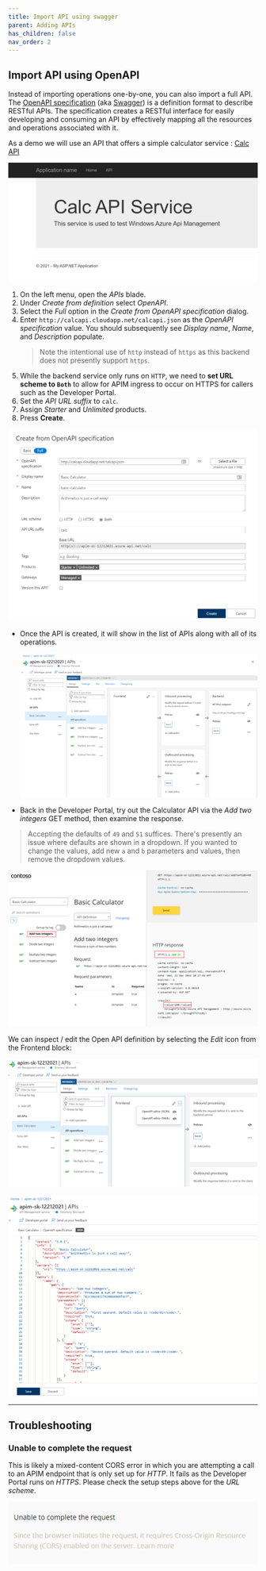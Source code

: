 ```yaml
---
title: Import API using swagger
parent: Adding APIs
has_children: false
nav_order: 2
---
```



## Import API using OpenAPI

Instead of importing operations one-by-one, you can also import a full API. The [OpenAPI specification](https://www.openapis.org/) (aka [Swagger](https://swagger.io)) is a definition format to describe RESTful APIs. The specification creates a RESTful interface for easily developing and consuming an API by effectively mapping all the resources and operations associated with it.

As a demo we will use an API that offers a simple calculator service : [Calc API](http://calcapi.cloudapp.net/)

![](../../assets/images/APIMCalcAPI.png)

1) On the left menu, open the *APIs* blade.  
2) Under *Create from definition* select *OpenAPI*.  
3) Select the *Full* option in the *Create from OpenAPI specification* dialog.  
4) Enter `http://calcapi.cloudapp.net/calcapi.json` as the *OpenAPI specification* value. You should subsequently see *Display name*, *Name*, and *Description* populate.  
    > Note the intentional use of `http` instead of `https` as this backend does not presently support `https`.  
5) While the backend service only runs on `HTTP`, we need to **set URL scheme to `Both`** to allow for APIM ingress to occur on HTTPS for callers such as the Developer Portal.  
6) Set the *API URL suffix* to `calc`.  
7) Assign *Starter* and *Unlimited* products.  
8) Press **Create**.  

![](../../assets/images/APIMAddCalcAPI1.png)

- Once the API is created, it will show in the list of APIs along with all of its operations.

  ![](../../assets/images/APIMAddCalcAPI2.png)

- Back in the Developer Portal, try out the Calculator API via the *Add two integers* GET method, then examine the response.  
> Accepting the defaults of `49` and `51` suffices. There's presently an issue where defaults are shown in a dropdown. If you wanted to change the values, add new `a` and `b` parameters and values, then remove the dropdown values.

![](../../assets/images/APIMCalcTryIt1.png)

We can inspect / edit the Open API definition by selecting the *Edit* icon from the Frontend block:

![](../../assets/images/APIMCalcSwagger.png)

![](../../assets/images/APIMCalcSwagger2.png)

---

## Troubleshooting

### Unable to complete the request

This is likely a mixed-content CORS error in which you are attempting a call to an APIM endpoint that is only set up for *HTTP*. It fails as the Developer Portal runs on *HTTPS*. Please check the setup steps above for the _URL scheme_.

![](../../assets/images/APIMCalcCORSError.png)